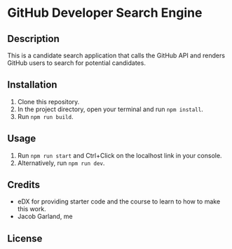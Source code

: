 # GitHub Developer Search Engine

## Description

This is a candidate search application that calls the GitHub API and renders GitHub users to search for potential candidates.

## Installation

1. Clone this repository.
2. In the project directory, open your terminal and run `npm install`.
3. Run `npm run build`.

## Usage

1. Run `npm run start` and Ctrl+Click on the localhost link in your console.
2. Alternatively, run `npm run dev`.

## Credits

- eDX for providing starter code and the course to learn to how to make this work.
- Jacob Garland, me

## License
